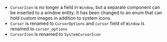 - `CursorIcon` is no longer a field in `Window`, but a separate component can be inserted to a window entity. It has been changed to an enum that can hold custom images in addition to system icons.
- `Cursor` is renamed to `CursorOptions` and `cursor` field of `Window` is renamed to `cursor_options`
- `CursorIcon` is renamed to `SystemCursorIcon`
